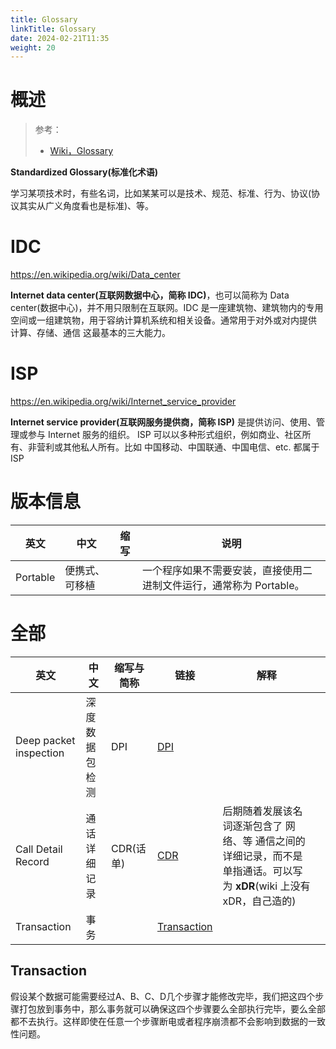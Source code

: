 ```yaml
---
title: Glossary
linkTitle: Glossary
date: 2024-02-21T11:35
weight: 20
---
```


# 概述

> 参考：
> 
> - [Wiki，Glossary](https://en.wikipedia.org/wiki/Glossary)

**Standardized Glossary(标准化术语)**

学习某项技术时，有些名词，比如某某可以是技术、规范、标准、行为、协议(协议其实从广义角度看也是标准)、等。

# IDC

https://en.wikipedia.org/wiki/Data_center

**Internet data center(互联网数据中心，简称 IDC)**，也可以简称为 Data center(数据中心)，并不用只限制在互联网。IDC 是一座建筑物、建筑物内的专用空间或一组建筑物，用于容纳计算机系统和相关设备。通常用于对外或对内提供 计算、存储、通信 这最基本的三大能力。

# ISP

https://en.wikipedia.org/wiki/Internet_service_provider

**Internet service provider(互联网服务提供商，简称 ISP)** 是提供访问、使用、管理或参与 Internet 服务的组织。 ISP 可以以多种形式组织，例如商业、社区所有、非营利或其他私人所有。比如 中国移动、中国联通、中国电信、etc. 都属于 ISP


# 版本信息

| 英文     | 中文           | 缩写 | 说明                                                                |
| -------- | -------------- | ---- | ------------------------------------------------------------------- |
| Portable | 便携式、可移植 |      | 一个程序如果不需要安装，直接使用二进制文件运行，通常称为 Portable。 |
# 全部

| 英文                     | 中文      | 缩写与简称   | 链接                                                      | 解释                                                                    |     |
| ---------------------- | ------- | ------- | ------------------------------------------------------- | --------------------------------------------------------------------- | --- |
| Deep packet inspection | 深度数据包检测 | DPI     | [DPI](docs/7.信息安全/Network%20analysis/DPI.md)            |                                                                       |     |
| Call Detail Record     | 通话详细记录  | CDR(话单) | [CDR](https://en.wikipedia.org/wiki/Call_detail_record) | 后期随着发展该名词逐渐包含了 网络、等 通信之间的详细记录，而不是单指通话。可以写为 **xDR**(wiki 上没有 xDR，自己造的) |     |
| Transaction<br>        | 事务      |         | [Transaction](#Transaction)                             |                                                                       |     |

## Transaction

假设某个数据可能需要经过A、B、C、D几个步骤才能修改完毕，我们把这四个步骤打包放到事务中，那么事务就可以确保这四个步骤要么全部执行完毕，要么全部都不去执行。这样即使在任意一个步骤断电或者程序崩溃都不会影响到数据的一致性问题。